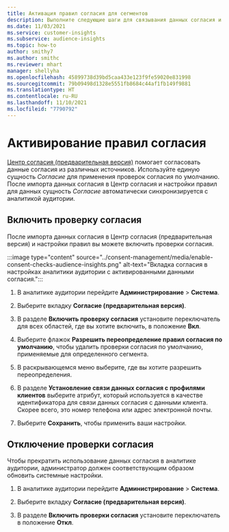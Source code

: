 ```yaml
---
title: Активация правил согласия для сегментов
description: Выполните следующие шаги для связывания данных согласия и активации проверок согласия в аналитике аудитории. Администратор также может отключить проверки согласия.
ms.date: 11/03/2021
ms.service: customer-insights
ms.subservice: audience-insights
ms.topic: how-to
author: smithy7
ms.author: smithc
ms.reviewer: mhart
manager: shellyha
ms.openlocfilehash: 45899738d39bd5caa433e123f9fe59020e831998
ms.sourcegitcommit: 79b09498d1328e5551fb8684c44af1fb149f9881
ms.translationtype: HT
ms.contentlocale: ru-RU
ms.lasthandoff: 11/10/2021
ms.locfileid: "7790792"
---
```

# <a name="activate-consent-rules"></a>Активирование правил согласия

[Центр согласия (предварительная версия)](../consent-management/overview.md) помогает согласовать данные согласия из различных источников. Используйте единую сущность *Согласие* для применения проверок согласия по умолчанию. После импорта данных согласия в Центр согласия и настройки правил для данных сущность *Согласие* автоматически синхронизируется с аналитикой аудитории.

## <a name="enable-consent-checks"></a>Включить проверку согласия

После импорта данных согласия в Центр согласия (предварительная версия) и настройки правил вы можете включить проверки согласия. 

:::image type="content" source="../consent-management/media/enable-consent-checks-audience-insights.png" alt-text="Вкладка согласия в настройках аналитики аудитории с активированными данными согласия.":::

1. В аналитике аудитории перейдите **Администрирование** > **Система**.

1. Выберите вкладку **Согласие (предварительная версия)**.

1. В разделе **Включить проверку согласия** установите переключатель для всех областей, где вы хотите включить, в положение **Вкл**.

1. Выберите флажок **Разрешить переопределение правил согласия по умолчанию**, чтобы удалить проверки согласия по умолчанию, применяемые для определенного сегмента. 

1. В раскрывающемся меню выберите, где вы хотите разрешить переопределения.     

1. В разделе **Установление связи данных согласия с профилями клиентов** выберите атрибут, который используется в качестве идентификатора для связи данных согласия с данными клиента. Скорее всего, это номер телефона или адрес электронной почты. 

1. Выберите **Сохранить**, чтобы применить ваши настройки.

## <a name="disable-consent-checks"></a>Отключение проверки согласия

Чтобы прекратить использование данных согласия в аналитике аудитории, администратор должен соответствующим образом обновить системные настройки.

1. В аналитике аудитории перейдите **Администрирование** > **Система**.

1. Выберите вкладку **Согласие (предварительная версия)**.

1. В разделе **Включить проверки согласия** установите переключатель в положение **Откл**.
